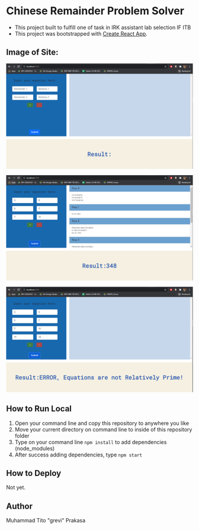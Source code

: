 # Chinese Remainder Problem Solver

- This project built to fulfill one of task in IRK assistant lab selection IF ITB
- This project was bootstrapped with [Create React App](https://github.com/facebook/create-react-app).

## Image of Site:
![Plain Display](./github-images/plain.PNG)

![Success Calculation Display](./github-images/success-calculation.PNG)

![Error Calculation Display](./github-images/error-calculation.PNG)

## How to Run Local
1. Open your command line and copy this repository to anywhere you like
2. Move your current directory on command line to inside of this repository folder
3. Type on your command line `npm install` to add dependencies (node_modules)
4. After success adding dependencies, type `npm start`

## How to Deploy
Not yet.

## Author
Muhammad Tito "grevi" Prakasa
